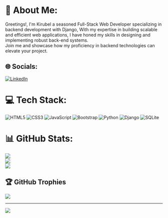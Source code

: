 # 💫 About Me:
Greetings!, I'm Kirubel a seasoned Full-Stack Web Developer specializing in backend development with Django, With my expertise in building scalable and efficient web applications, I have honed my skills in designing and implementing robust back-end systems. <br>Join me and showcase how my proficiency in backend technologies can elevate your project.<br>


## 🌐 Socials:
[![LinkedIn](https://img.shields.io/badge/LinkedIn-%230077B5.svg?logo=linkedin&logoColor=white)](https://linkedin.com/in/https://www.linkedin.com/in/kirubel-esayas-b72b84206/) 

# 💻 Tech Stack:
![HTML5](https://img.shields.io/badge/html5-%23E34F26.svg?style=for-the-badge&logo=html5&logoColor=white) ![CSS3](https://img.shields.io/badge/css3-%231572B6.svg?style=for-the-badge&logo=css3&logoColor=white) ![JavaScript](https://img.shields.io/badge/javascript-%23323330.svg?style=for-the-badge&logo=javascript&logoColor=%23F7DF1E) ![Bootstrap](https://img.shields.io/badge/bootstrap-%23563D7C.svg?style=for-the-badge&logo=bootstrap&logoColor=white) ![Python](https://img.shields.io/badge/python-3670A0?style=for-the-badge&logo=python&logoColor=ffdd54) ![Django](https://img.shields.io/badge/django-%23092E20.svg?style=for-the-badge&logo=django&logoColor=white) ![SQLite](https://img.shields.io/badge/sqlite-%2307405e.svg?style=for-the-badge&logo=sqlite&logoColor=white)
# 📊 GitHub Stats:
![](https://github-readme-stats.vercel.app/api?username=Kirubel321&theme=dark&hide_border=false&include_all_commits=true&count_private=true)<br/>
![](https://github-readme-streak-stats.herokuapp.com/?user=Kirubel321&theme=dark&hide_border=false)<br/>
![](https://github-readme-stats.vercel.app/api/top-langs/?username=Kirubel321&theme=dark&hide_border=false&include_all_commits=true&count_private=true&layout=compact)

## 🏆 GitHub Trophies
![](https://github-profile-trophy.vercel.app/?username=Kirubel321&theme=radical&no-frame=false&no-bg=true&margin-w=4)

---
[![](https://visitcount.itsvg.in/api?id=Kirubel321&icon=0&color=0)](https://visitcount.itsvg.in)

<!-- Proudly created with GPRM ( https://gprm.itsvg.in ) -->

